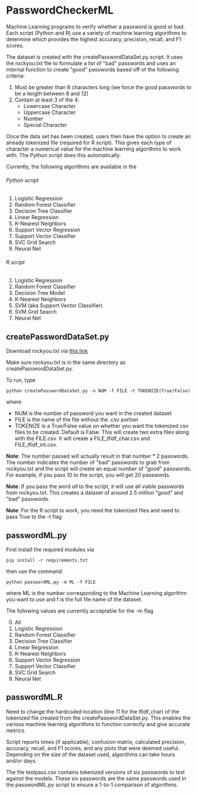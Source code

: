 # PasswordCheckerML
Machine Learning programs to verify whether a password is good or bad. Each script (Python and R) use a variety of machine learning algorithms to determine which provides the highest accuracy, precision, recall, and F1 scores.

The dataset is created with the createPasswordDataSet.py script. It uses the rockyou.txt file to formulate a list of "bad" passwords and uses an internal function to create "good" passwords based off of the following criteria:
1. Must be greater than 8 characters long (we force the good passwords to be a length between 8 and 12)
2. Contain at least 3 of the 4:
   - Lowercase Character
   - Uppercase Character
   - Number
   - Special Character

Once the data set has been created, users then have the option to create an already tokenized file (required for R script). This gives each type of character a numerical value for the machine learning algorithms to work with. The Python script does this automatically.

Currently, the following algorithms are available in the

###### Python script
1. Logistic Regression
2. Random Forest Classifier
3. Decision Tree Classifier
4. Linear Regression
5. K-Nearest Neighbors
6. Support Vector Regression
7. Support Vector Classifier
8. SVC Grid Search
9. Neural Net

###### R script
1. Logistic Regression
2. Random Forest Classifier
3. Decision Tree Model
4. K-Nearest Neighbors
5. SVM (aka Support Vector Classifier)
6. SVM Grid Search
7. Neural Net

## createPasswordDataSet.py
Download rockyou.txt via [this link](https://www.google.com/url?sa=t&rct=j&q=&esrc=s&source=web&cd=&cad=rja&uact=8&ved=2ahUKEwjf2ceg4vDzAhUEZzABHcQTAI4QFnoECAgQAQ&url=https%3A%2F%2Fgithub.com%2Fbrannondorsey%2Fnaive-hashcat%2Freleases%2Fdownload%2Fdata%2Frockyou.txt&usg=AOvVaw3snAERl1mU6Ccr4WFEazBd)

Make sure rockyou.txt is in the same directory as createPasswordDataSet.py. 

To run, type
```
python createPasswordDataSet.py -n NUM -f FILE -t TOKENIZE(True/False)
```
where 
 - NUM is the number of password you want in the created dataset
 - FILE is the name of the file without the .csv portion
 - TOKENIZE is a True/False value on whether you want the tokenized csv files to be created. Default is False. This will create two extra files along with the FILE.csv. It will create a FILE_tfidf_char.csv and FILE_tfidf_int.csv.

**Note**: The number passed will actually result in that number * 2 passwords. The number indicates the number of "bad" passwords to grab from rockyou.txt and the script will create an equal number of "good" passwords. For example, if you pass 10 to the script, you will get 20 passwords.

**Note**: If you pass the word *all* to the script, it will use all viable passwords from rockyou.txt. This creates a dataset of around 2.5 million "good" and "bad" passwords.

**Note**: For the R script to work, you need the tokenized files and need to pass True to the -t flag
  
## passwordML.py
First install the required modules via
```
pip install -r requirements.txt
```

then use the command
```
python passwordML.py -m ML -f FILE
```
where ML is the number corresponding to the Machine Learning algorithm you want to use and f is the full file name of the dataset. 

The following values are currently acceptable for the -m flag

0. All
1. Logistic Regression
2. Random Forest Classifier
3. Decision Tree Classifier
4. Linear Regression
5. K-Nearest Neighbors
6. Support Vector Regression
7. Support Vector Classifier
8. SVC Grid Search
9. Neural Net
  
## passwordML.R
Need to change the hardcoded location (line 11 for the tfidf_char) of the tokenized file created from the createPasswordDataSet.py. This enables the various machine learning algorithms to function correctly and give accurate metrics. 

Script reports times (if applicable), confusion matrix, calculated precision, accuracy, recall, and F1 scores, and any plots that were deemed useful. Depending on the size of the dataset used, algorithms can take hours and/or days.

The file testpass.csv  contains tokenized versions of six passwords to test against the models. These six passwords are the same passwords used in the passwordML.py script to ensure a 1-to-1 comparison of algorithms.
